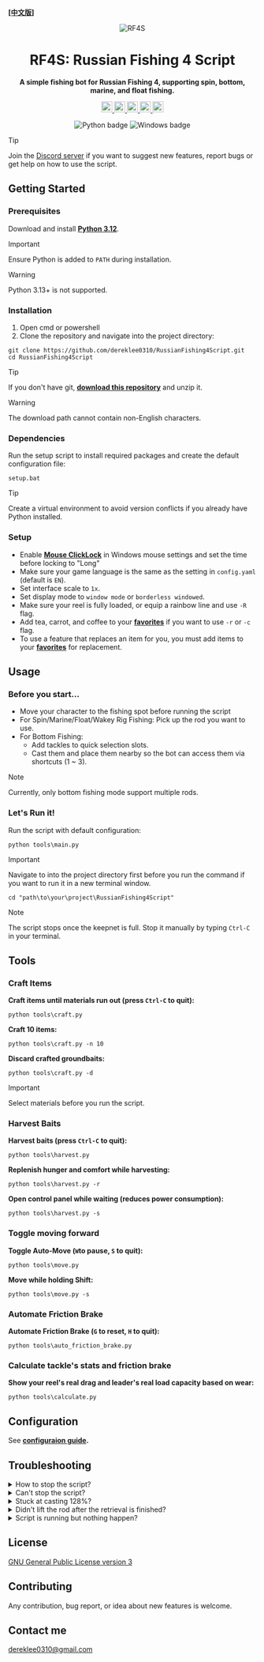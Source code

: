 **[[中文版]][Chinese README]**
<div align="center">

![RF4S][RF4S logo]
<h1 align="center">RF4S: Russian Fishing 4 Script</h1>

**A simple fishing bot for Russian Fishing 4, supporting spin, bottom, marine, and float fishing.**

<a target="_blank" href="https://opensource.org/license/gpl-3-0" style="background:none">
    <img src="https://img.shields.io/badge/License-GPLv3-blue.svg" style="height: 22px;" />
</a>
<a target="_blank" href="https://discord.gg/BZQWQnAMbY" style="background:none">
    <img src="https://img.shields.io/badge/discord-join-rf44.svg?labelColor=191937&color=6F6FF7&logo=discord" style="height: 22px;" />
</a>
<a target="_blank" href="http://makeapullrequest.com" style="background:none">
    <img src="https://img.shields.io/badge/PRs-welcome-brightgreen.svg?style=flat" style="height: 22px;" />
</a>
<a target="_blank" href="https://github.com/pylint-dev/pylint" style="background:none">
    <img src="https://img.shields.io/badge/linting-pylint-yellowgreen" style="height: 22px;" />
</a>
<a target="_blank" href="https://github.com/psf/black" style="background:none">
    <img src="https://img.shields.io/badge/code%20style-black-000000.svg" style="height: 22px;" />
</a>
<!-- <a target="_blank" href="link_to_docs, tbd" style="background:none">
    <img src="https://img.shields.io/badge/docs-%23BE1B55" style="height: 22px;" />
</a> -->  

![Python badge][Python badge]
![Windows badge][Windows badge]

</div>

> [!TIP]
> Join the [Discord server][Discord] if you want to suggest new features, report bugs or get help on how to use the script.


## Getting Started  
### Prerequisites
Download and install **[Python 3.12][Python]**.  

> [!IMPORTANT] 
> Ensure Python is added to `PATH` during installation.

> [!WARNING] 
> Python 3.13+ is not supported.

### Installation
1. Open cmd or powershell
2. Clone the repository and navigate into the project directory:
```
git clone https://github.com/dereklee0310/RussianFishing4Script.git
cd RussianFishing4Script
```
> [!TIP]
> If you don't have git, **[download this repository][Download]** and unzip it.

> [!WARNING] 
> The download path cannot contain non-English characters.

### Dependencies
Run the setup script to install required packages and create the default configuration file:
```
setup.bat
```

> [!TIP] 
> Create a virtual environment to avoid version conflicts if you already have Python installed.

### Setup
- Enable **[Mouse ClickLock][Clicklock]** in Windows mouse settings and set the time before locking to "Long"
- Make sure your game language is the same as the setting in `config.yaml` (default is `EN`).
- Set interface scale to `1x`.
- Set display mode to `window mode` or `borderless windowed`.
- Make sure your reel is fully loaded, or equip a rainbow line and use `-R` flag.
- Add tea, carrot, and coffee to your **[favorites][Favorite food]** if you want to use `-r` or `-c` flag.
- To use a feature that replaces an item for you, you must add items to your **[favorites][Favorite lure]** for replacement.

## Usage
### Before you start...
- Move your character to the fishing spot before running the script
- For Spin/Marine/Float/Wakey Rig Fishing: Pick up the rod you want to use.
- For Bottom Fishing:
    - Add tackles to quick selection slots.
    - Cast them and place them nearby so the bot can access them via shortcuts (1 ~ 3).
> [!NOTE]
> Currently, only bottom fishing mode support multiple rods.

### Let's Run it!
Run the script with default configuration:
```
python tools\main.py
```
> [!IMPORTANT]
> Navigate to into the project directory first before you run the command if you want to run it in a new terminal window.
> ```
> cd "path\to\your\project\RussianFishing4Script"
> ```

> [!NOTE]
> The script stops once the keepnet is full. Stop it manually by typing `Ctrl-C` in your terminal. 

## Tools
### Craft Items
**Craft items until materials run out (press `Ctrl-C` to quit):**
```
python tools\craft.py
```
**Craft 10 items:**
```
python tools\craft.py -n 10
```
**Discard crafted groundbaits:**
```
python tools\craft.py -d
```
> [!IMPORTANT]
> Select materials before you run the script.
### Harvest Baits
**Harvest baits (press `Ctrl-C` to quit):**
```
python tools\harvest.py
```
**Replenish hunger and comfort while harvesting:**
```
python tools\harvest.py -r
```
**Open control panel while waiting (reduces power consumption):**
```
python tools\harvest.py -s
```
### Toggle moving forward
**Toggle Auto-Move (`W`to pause, `S` to quit):**
```
python tools\move.py
```
**Move while holding Shift:**
```
python tools\move.py -s
```

### Automate Friction Brake
**Automate Friction Brake (`G` to reset, `H` to quit):**
```
python tools\auto_friction_brake.py
```

### Calculate tackle's stats and friction brake
**Show your reel's real drag and leader's real load capacity based on wear:**
```
python tools\calculate.py
```

## Configuration
See **[configuraion guide][Configuraion guide].**

## Troubleshooting
<details>
<summary>How to stop the script?</summary>

- Type `Ctrl-C` in your terminal. 
</details>
<!-- ------------------------------- divide -------------------------------- -->
<details>
<summary>Can't stop the script?</summary>

- Some keys might have been pressed down (e.g. `Ctrl`, `Shift`, `Mouse button`, etc.),  
  press them again to release it and type `Ctrl-C` as usual.
</details>
<!-- ------------------------------- divide -------------------------------- -->
<details>
<summary>Stuck at casting 128%?</summary>

- Check that the game language and script language settings are the same.
- Make sure your reel is fully loaded, or equip a rainbow line and use `-R` flag. 
</details>

<!-- ------------------------------- divide -------------------------------- -->
<details>
<summary>Didn't lift the rod after the retrieval is finished?</summary>

- Make sure your reel is fully loaded, or equip a rainbow line and use `-R` flag. 
- Change the game window size.
- Lower the value of `SPOOL_CONFIDENCE` in `config.yaml`.
- Keep away from light sources or turn off the boat light.
</details>
<!-- ------------------------------- divide -------------------------------- -->
<details>
<summary>Script is running but nothing happen?</summary>

- Open a new terminal window as administrator and run it again.
</details>
<!-- ------------------------------- divide -------------------------------- -->

## License
[GNU General Public License version 3][License]

## Contributing
Any contribution, bug report, or idea about new features is welcome.

## Contact me
dereklee0310@gmail.com 

[RF4S logo]: static/readme/RF4S.png
[Python badge]: https://img.shields.io/badge/Python-3776AB?style=for-the-badge&logo=python&logoColor=white
[Windows badge]: https://img.shields.io/badge/Windows-0078D6?style=for-the-badge&logo=windows&logoColor=white

[Chinese README]: /docs/中文版README.md
[Discord]: https://discord.gg/BZQWQnAMbY
[Python]: https://www.python.org/downloads/
[Download]: https://github.com/dereklee0310/RussianFishing4Script/archive/refs/heads/main.zip
[Clicklock]: /static/readme/clicklock.png
[Favorite food]: /static/readme/favorites.png
[Favorite lure]: /static/readme/favorites_2.png
[Configuraion guide]: /docs/Configuration.md

[License]: LICENSE